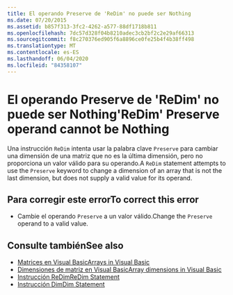 ```yaml
---
title: El operando Preserve de 'ReDim' no puede ser Nothing
ms.date: 07/20/2015
ms.assetid: b857f313-3fc2-4262-a577-88df1718b811
ms.openlocfilehash: 7dc57d328f04b8210adec3cb2bf2c2e29af66313
ms.sourcegitcommit: f8c270376ed905f6a8896ce0fe25b4f4b38ff498
ms.translationtype: MT
ms.contentlocale: es-ES
ms.lasthandoff: 06/04/2020
ms.locfileid: "84358107"
---
```

# <a name="redim-preserve-operand-cannot-be-nothing"></a><span data-ttu-id="5f09b-102">El operando Preserve de 'ReDim' no puede ser Nothing</span><span class="sxs-lookup"><span data-stu-id="5f09b-102">'ReDim' Preserve operand cannot be Nothing</span></span>
<span data-ttu-id="5f09b-103">Una instrucción `ReDim` intenta usar la palabra clave `Preserve` para cambiar una dimensión de una matriz que no es la última dimensión, pero no proporciona un valor válido para su operando.</span><span class="sxs-lookup"><span data-stu-id="5f09b-103">A `ReDim` statement attempts to use the `Preserve` keyword to change a dimension of an array that is not the last dimension, but does not supply a valid value for its operand.</span></span>  
  
## <a name="to-correct-this-error"></a><span data-ttu-id="5f09b-104">Para corregir este error</span><span class="sxs-lookup"><span data-stu-id="5f09b-104">To correct this error</span></span>  
  
- <span data-ttu-id="5f09b-105">Cambie el operando `Preserve` a un valor válido.</span><span class="sxs-lookup"><span data-stu-id="5f09b-105">Change the `Preserve` operand to a valid value.</span></span>  
  
## <a name="see-also"></a><span data-ttu-id="5f09b-106">Consulte también</span><span class="sxs-lookup"><span data-stu-id="5f09b-106">See also</span></span>

- [<span data-ttu-id="5f09b-107">Matrices en Visual Basic</span><span class="sxs-lookup"><span data-stu-id="5f09b-107">Arrays in Visual Basic</span></span>](../programming-guide/language-features/arrays/index.md)
- [<span data-ttu-id="5f09b-108">Dimensiones de matriz en Visual Basic</span><span class="sxs-lookup"><span data-stu-id="5f09b-108">Array dimensions in Visual Basic</span></span>](../programming-guide/language-features/arrays/array-dimensions.md)
- [<span data-ttu-id="5f09b-109">Instrucción ReDim</span><span class="sxs-lookup"><span data-stu-id="5f09b-109">ReDim Statement</span></span>](../language-reference/statements/redim-statement.md)
- [<span data-ttu-id="5f09b-110">Instrucción Dim</span><span class="sxs-lookup"><span data-stu-id="5f09b-110">Dim Statement</span></span>](../language-reference/statements/dim-statement.md)
